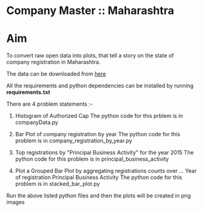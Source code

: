 # Company Master :: Maharashtra
# Aim
To convert raw open data into plots, that tell a story on the state of company registration in Maharashtra.

The data can be downloaded from [here](https://data.gov.in/resources/company-master-data-maharashtra-upto-21st-april-2018)

All the requirements and python dependencies can be installed by running **requirements.txt**

There are 4 problem statements :-
1. Histogram of Authorized Cap
   The python code for this prblem is in companyData.py

2. Bar Plot of company registration by year
   The python code for this problem is in company_registration_by_year.py

3. Top registrations by "Principal Business Activity" for the year 2015
   The python code for this problem is in principal_business_activity

4. Plot a Grouped Bar Plot by aggregating registrations counts over ...
    Year of registration
    Principal Business Activity
    The python code for this problem is in stacked_bar_plot.py

Run the above listed python files and then the plots will be created in png images